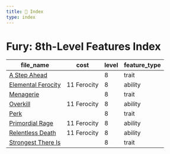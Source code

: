 ```yaml
---
title: 📑 Index
type: index
---
```


# Fury: 8th-Level Features Index

| file_name                                       | cost        | level | feature_type |
| ----------------------------------------------- | ----------- | ----- | ------------ |
| [A Step Ahead](../A%20Step%20Ahead)             |             | 8     | trait        |
| [Elemental Ferocity](../Elemental%20Ferocity)   | 11 Ferocity | 8     | ability      |
| [Menagerie](../Menagerie)                       |             | 8     | trait        |
| [Overkill](../Overkill)                         | 11 Ferocity | 8     | ability      |
| [Perk](../Perk)                                 |             | 8     | trait        |
| [Primordial Rage](../Primordial%20Rage)         | 11 Ferocity | 8     | ability      |
| [Relentless Death](../Relentless%20Death)       | 11 Ferocity | 8     | ability      |
| [Strongest There Is](../Strongest%20There%20Is) |             | 8     | trait        |
